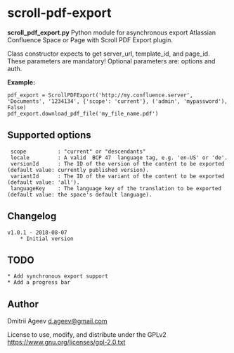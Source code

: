 # scroll-pdf-export

 **scroll_pdf_export.py** Python module for asynchronous export Atlassian Confluence Space or Page with Scroll PDF Export plugin.

 Class constructor expects to get server_url, template_id, and page_id. These parameters are mandatory!
 Optional parameters are: options and auth.

**Example:**
```
pdf_export = ScrollPDFExport('http://my.confluence.server', 'Documents', '1234134', {'scope': 'current'}, ('admin', 'mypassword'), False)
pdf_export.download_pdf_file('my_file_name.pdf')
```

## Supported options

     scope          : "current" or "descendants"
     locale         : A valid  BCP 47  language tag, e.g. 'en-US' or 'de'.
     versionId      : The ID of the version of the content to be exported (default value: currently published version).
     variantId      : The ID of the variant of the content to be exported (default value: 'all').
     languageKey    : The language key of the translation to be exported (default value: the space's default language).

## Changelog

    v1.0.1 - 2018-08-07
        * Initial version

## TODO

    * Add synchronous export support
    * Add a progress bar

## Author

 Dmitrii Ageev <d.ageev@gmail.com>

 License to use, modify, and distribute under the GPLv2                                                                               
 https://www.gnu.org/licenses/gpl-2.0.txt
